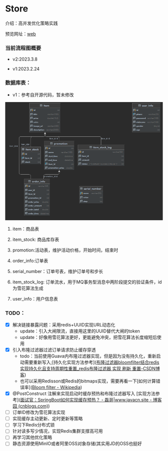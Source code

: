# Store

介绍：高并发优化策略实践

预览网址：[web](123.56.181.x)

### 当前流程图概要

+ v2:2023.3.8



+ v1:2023.2.24



### 数据库表：

+ v1：参考自开源代码，暂未修改

![image-20240328144625125](./img/image-20240328144625125.png)

1. item：商品表

2. item_stock: 商品库存表

3. promotion:活动表，维护活动价格，开始时间，结束时

4. order_info:订单表

5. serial_number：订单号表，维护订单号和步长

6. item_stock_log: 订单流水，用于MQ事务型消息中两阶段提交的验证条件，id为雪花算法生成

7. user_info：用户信息表

### TODO：

- [x] 解决链接暴露问题：采用redis+UUID实现URL动态化
  + update：引入大闸限流，直接用这里的UUID替代大闸的token
  + update：好像用雪花算法更好，更能避免冲突，把雪花算法长度缩短后使用
- [x] 引入布隆过滤器过滤订单请求防止缓存穿透
  + todo：当前使用Guava内布隆过滤器实现，但是因为没有持久化，重新启动需要重新写入;[持久化实现方法参考]([布隆过滤器bloomfilter结合redis实现持久化且支持周期性重置_redis布隆过滤器 实现 刷新 重置-CSDN博客](https://blog.csdn.net/qq_38294335/article/details/108080455))
  + 也可以采用Redisson或Redis的bitmaps实现，需要再看一下[如何计算错误率]([Bloom filter - Wikipedia](https://en.wikipedia.org/wiki/Bloom_filter))
- [x] @PostConstruct 注解来实现启动时缓存预热和布隆过滤器写入 [实现方法参考]([面试官：SpringBoot如何实现缓存预热？ - 磊哥|www.javacn.site - 博客园 (cnblogs.com)](https://www.cnblogs.com/vipstone/p/17974747))
- [ ] 订单ID修改为雪花算法实现
- [ ] 实现缓存主动更新、定时更新等策略
- [ ] 学习下Redis分布式锁
- [ ] 针对读多写少情况，实现Redis集群支撑高可用
- [ ] 再学习其他优化策略
- [ ] 静态资源使用MinIO或者阿里OSS对象存储(其实用JD的OSS也挺好
